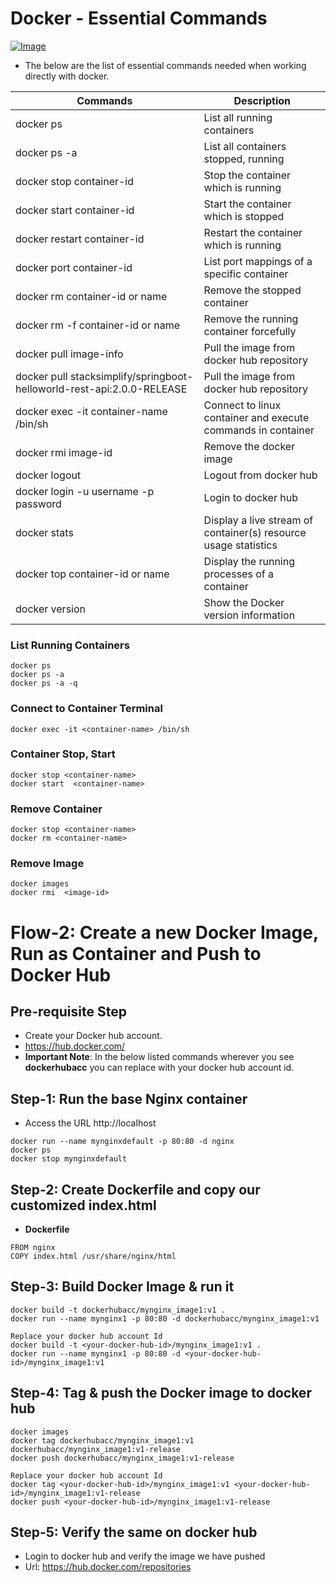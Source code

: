 # Docker - Essential Commands

[![Image](https://i.redd.it/yy2amgcfwwk31.png "DevOps or Release Engineering")](https://www.google.com/)

- The below are the list of essential commands needed when working directly with docker.

| Commands                                                               | Description                                                     |
| ---------------------------------------------------------------------- | --------------------------------------------------------------- |
| docker ps                                                              | List all running containers                                     |
| docker ps -a                                                           | List all containers stopped, running                            |
| docker stop container-id                                               | Stop the container which is running                             |
| docker start container-id                                              | Start the container which is stopped                            |
| docker restart container-id                                            | Restart the container which is running                          |
| docker port container-id                                               | List port mappings of a specific container                      |
| docker rm container-id or name                                         | Remove the stopped container                                    |
| docker rm -f container-id or name                                      | Remove the running container forcefully                         |
| docker pull image-info                                                 | Pull the image from docker hub repository                       |
| docker pull stacksimplify/springboot-helloworld-rest-api:2.0.0-RELEASE | Pull the image from docker hub repository                       |
| docker exec -it container-name /bin/sh                                 | Connect to linux container and execute commands in container    |
| docker rmi image-id                                                    | Remove the docker image                                         |
| docker logout                                                          | Logout from docker hub                                          |
| docker login -u username -p password                                   | Login to docker hub                                             |
| docker stats                                                           | Display a live stream of container(s) resource usage statistics |
| docker top container-id or name                                        | Display the running processes of a container                    |
| docker version                                                         | Show the Docker version information                             |

### List Running Containers

```
docker ps
docker ps -a
docker ps -a -q
```

### Connect to Container Terminal

```
docker exec -it <container-name> /bin/sh
```

### Container Stop, Start

```
docker stop <container-name>
docker start  <container-name>
```

### Remove Container

```
docker stop <container-name>
docker rm <container-name>
```

### Remove Image

```
docker images
docker rmi  <image-id>
```

# Flow-2: Create a new Docker Image, Run as Container and Push to Docker Hub

## Pre-requisite Step

- Create your Docker hub account.
- https://hub.docker.com/
- **Important Note**: In the below listed commands wherever you see **dockerhubacc** you can replace with your docker hub account id.

## Step-1: Run the base Nginx container

- Access the URL http://localhost

```
docker run --name mynginxdefault -p 80:80 -d nginx
docker ps
docker stop mynginxdefault
```

## Step-2: Create Dockerfile and copy our customized index.html

- **Dockerfile**

```
FROM nginx
COPY index.html /usr/share/nginx/html
```

## Step-3: Build Docker Image & run it

```
docker build -t dockerhubacc/mynginx_image1:v1 .
docker run --name mynginx1 -p 80:80 -d dockerhubacc/mynginx_image1:v1

Replace your docker hub account Id
docker build -t <your-docker-hub-id>/mynginx_image1:v1 .
docker run --name mynginx1 -p 80:80 -d <your-docker-hub-id>/mynginx_image1:v1
```

## Step-4: Tag & push the Docker image to docker hub

```
docker images
docker tag dockerhubacc/mynginx_image1:v1 dockerhubacc/mynginx_image1:v1-release
docker push dockerhubacc/mynginx_image1:v1-release

Replace your docker hub account Id
docker tag <your-docker-hub-id>/mynginx_image1:v1 <your-docker-hub-id>/mynginx_image1:v1-release
docker push <your-docker-hub-id>/mynginx_image1:v1-release
```

## Step-5: Verify the same on docker hub

- Login to docker hub and verify the image we have pushed
- Url: https://hub.docker.com/repositories
